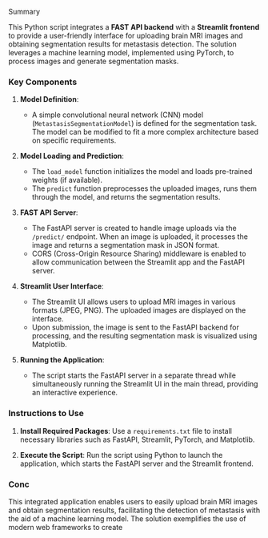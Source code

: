 Summary

This Python script integrates a **FAST API backend** with a **Streamlit frontend** to provide a user-friendly interface for uploading brain MRI images and obtaining segmentation results for metastasis detection. The solution leverages a machine learning model, implemented using PyTorch, to process images and generate segmentation masks.

### Key Components

1. **Model Definition**:
   - A simple convolutional neural network (CNN) model (`MetastasisSegmentationModel`) is defined for the segmentation task. The model can be modified to fit a more complex architecture based on specific requirements.

2. **Model Loading and Prediction**:
   - The `load_model` function initializes the model and loads pre-trained weights (if available).
   - The `predict` function preprocesses the uploaded images, runs them through the model, and returns the segmentation results.

3. **FAST API Server**:
   - The FastAPI server is created to handle image uploads via the `/predict/` endpoint. When an image is uploaded, it processes the image and returns a segmentation mask in JSON format.
   - CORS (Cross-Origin Resource Sharing) middleware is enabled to allow communication between the Streamlit app and the FastAPI server.

4. **Streamlit User Interface**:
   - The Streamlit UI allows users to upload MRI images in various formats (JPEG, PNG). The uploaded images are displayed on the interface.
   - Upon submission, the image is sent to the FastAPI backend for processing, and the resulting segmentation mask is visualized using Matplotlib.

5. **Running the Application**:
   - The script starts the FastAPI server in a separate thread while simultaneously running the Streamlit UI in the main thread, providing an interactive experience.

### Instructions to Use
1. **Install Required Packages**: Use a `requirements.txt` file to install necessary libraries such as FastAPI, Streamlit, PyTorch, and Matplotlib.
   
2. **Execute the Script**: Run the script using Python to launch the application, which starts the FastAPI server and the Streamlit frontend.

### Conc
This integrated application enables users to easily upload brain MRI images and obtain segmentation results, facilitating the detection of metastasis with the aid of a machine learning model. The solution exemplifies the use of modern web frameworks to create
